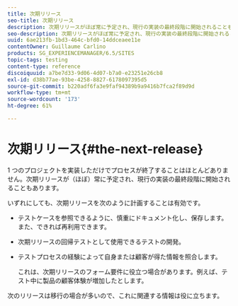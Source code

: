 ```yaml
---
title: 次期リリース
seo-title: 次期リリース
description: 次期リリースがほぼ常に予定され、現行の実装の最終段階に開始されることもあります
seo-description: 次期リリースがほぼ常に予定され、現行の実装の最終段階に開始されることもあります
uuid: 6ae213fb-1bd3-464c-bfd0-14ddceaee11e
contentOwner: Guillaume Carlino
products: SG_EXPERIENCEMANAGER/6.5/SITES
topic-tags: testing
content-type: reference
discoiquuid: a7be7d33-9d06-4d07-b7a0-e23251e26cb8
exl-id: d38b77ae-93be-4258-8827-6178097395d5
source-git-commit: b220adf6fa3e9faf94389b9a9416b7fca2f89d9d
workflow-type: tm+mt
source-wordcount: '173'
ht-degree: 61%

---
```


# 次期リリース{#the-next-release}

1 つのプロジェクトを実装しただけでプロセスが終了することはほとんどありません。次期リリースが（ほぼ）常に予定され、現行の実装の最終段階に開始されることもあります。

いずれにしても、次期リリースを次のように計画することは有効です。

* テストケースを参照できるように、慎重にドキュメント化し、保存します。また、できれば再利用できます。
* 次期リリースの回帰テストとして使用できるテストの開発。
* テストプロセスの経験によって自身または顧客が得た情報を照合します。

   これは、次期リリースのフォーム要件に役立つ場合があります。例えば、テスト中に製品の顧客体験が増加したとします。

次のリリースは移行の場合が多いので、これに関連する情報は役に立ちます。
